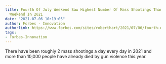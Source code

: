 ```yaml
---
title: Fourth Of July Weekend Saw Highest Number Of Mass Shootings Than Any Other
  Weekend In 2021
date: "2021-07-06 10:19:05"
author: Forbes - Innovation
authorlink: https://www.forbes.com/sites/roberthart/2021/07/06/fourth-of-july-weekend-saw-highest-number-of-mass-shootings-than-any-other-weekend-in-2021/
tags:
- Forbes-Innovation
---
```

There have been roughly 2 mass shootings a day every day in 2021 and more than 10,000 people have already died by gun violence this year.